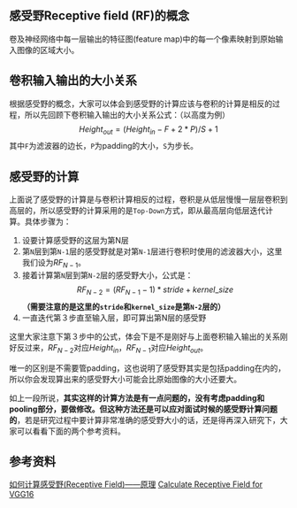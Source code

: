 ## 感受野Receptive field (RF)的概念
卷及神经网络中每一层输出的特征图(feature map)中的每一个像素映射到原始输入图像的区域大小。

## 卷积输入输出的大小关系
根据感受野的概念，大家可以体会到感受野的计算应该与卷积的计算是相反的过程，所以先回顾下卷积输入输出的大小关系公式：（以高度为例）
$$
Height_{out} = (Height_{in} - F+2*P)/S + 1
$$
其中`F`为滤波器的边长，`P`为padding的大小，`S`为步长。

## 感受野的计算

上面说了感受野的计算是与卷积计算相反的过程，卷积是从低层慢慢一层层卷积到高层的，所以感受野的计算采用的是`Top-Down`方式，即从最高层向低层迭代计算。具体步骤为：
 1. 设要计算感受野的这层为第N层
 2. 第`N`层到第`N-1`层的感受野就是对第`N-1`层进行卷积时使用的滤波器大小，这里我们设为$RF_{N-1}$。
 3. 接着计算第`N`层到第`N-2`层的感受野大小，公式是：
 $$RF_{N-2} = (RF_{N-1} -1)*stride + kernel\_size$$ **（需要注意的是这里的`stride`和`kernel_size`是第`N-2`层的）**
 5. 一直迭代第３步直至输入层，即可算出第N层的感受野

这里大家注意下第３步中的公式，体会下是不是刚好与上面卷积输入输出的关系刚好反过来，$RF_{N-2}$对应$Height_{in}$，$RF_{N-1}$对应$Height_{out}$。

唯一的区别是不需要管padding，这也说明了感受野其实是包括padding在内的，所以你会发现算出来的感受野大小可能会比原始图像的大小还要大。

如上一段所说，**其实这样的计算方法是有一点问题的，没有考虑padding和pooling部分，要做修改。但这种方法还是可以应对面试时候的感受野计算问题的**，若是研究过程中要计算非常准确的感受野大小的话，还是得再深入研究下，大家可以看看下面的两个参考资料。

## 参考资料
[如何计算感受野(Receptive Field)——原理](https://zhuanlan.zhihu.com/p/31004121)
[Calculate Receptive Field for VGG16](http://zike.io/posts/calculate-receptive-field-for-vgg-16/)